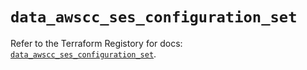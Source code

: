 # `data_awscc_ses_configuration_set`

Refer to the Terraform Registory for docs: [`data_awscc_ses_configuration_set`](https://registry.terraform.io/providers/hashicorp/awscc/0.70.0/docs/data-sources/ses_configuration_set).
